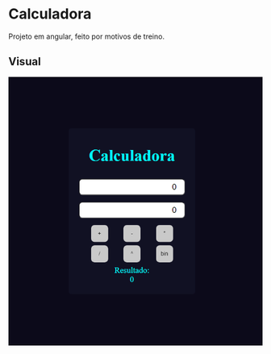 # Calculadora
Projeto em angular, feito por motivos de treino.

## Visual
![Calculadora](/src/assets/calculadora.png "Calculadora")

